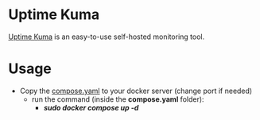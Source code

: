 # Uptime Kuma
[Uptime Kuma](https://github.com/louislam/uptime-kuma) is an easy-to-use self-hosted monitoring tool.

# Usage
+ Copy the [compose.yaml](/DockerCompose/uptimekuma/compose.yaml) to your docker server (change port if needed)
  + run the command (inside the **compose.yaml** folder):
    + ***sudo docker compose up -d***